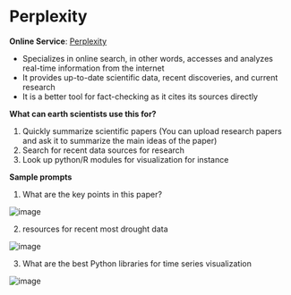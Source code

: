 # Perplexity

**Online Service**: [Perplexity](https://www.perplexity.ai/)  

- Specializes in online search, in other words, accesses and analyzes real-time information from the internet
- It provides up-to-date scientific data, recent discoveries, and current research 
- It is a better tool for fact-checking as it cites its sources directly

**What can earth scientists use this for?**
1. Quickly summarize scientific papers (You can upload research papers and ask it to summarize the main ideas of the paper)
2. Search for recent data sources for research
3. Look up python/R modules for visualization for instance

**Sample prompts**

1. What are the key points in this paper?
   
![image](https://github.com/user-attachments/assets/625e7bed-d21d-4d58-b056-f15a5c0d7550)

2. resources for recent most drought data
   
![image](https://github.com/user-attachments/assets/a9d1d7e3-9eb2-4fd2-852f-ebc93f989d21)

3. What are the best Python libraries for time series visualization

![image](https://github.com/user-attachments/assets/99435a4e-f3d6-4a29-bd17-e841534ebb91)
